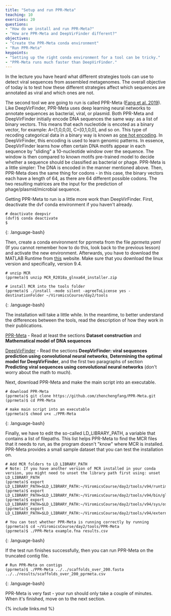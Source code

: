 ```yaml
---
title: "Setup and run PPR-Meta"
teaching: 10
exercises: 20
questions:
- "How do we install and run PPR-Meta?"
- "How are PPR-Meta and DeepVirFinder different?"
objectives:
- "Create the PPR-Meta conda environment"
- "Run PPR-Meta"
keypoints:
- "Setting up the right conda environment for a tool can be tricky."
- "PPR-Meta runs much faster than DeepVirFinder."
---
```


In the lecture you have heard what different strategies tools can use to detect viral sequences from assembled metagenomes. The overall objective of today is to test how these different strategies affect which sequences are annotated as viral and which ones are not.

The second tool we are going to run is called PPR-Meta ([Fang et al. 2019](https://academic.oup.com/gigascience/article/8/6/giz066/5521157)). Like DeepVirFinder, PPR-Meta uses deep learning neural networks to annotate sequences as bacterial, viral, or plasmid. Both PPR-Meta and DeepVirFinder initially encode DNA sequences the same way: as a list of binary vectors. This means that each nucleotide is encoted as a binary vector, for example: A=[1,0,0,0], C=[0,1,0,0], and so on. This type of recoding categorical data in a binary way is known as [one hot encoding](https://stackoverflow.com/questions/34263772/how-to-generate-one-hot-encoding-for-dna-sequences). In DeepVirFinder, this encoding is used to learn genomic patterns. In essence, DeepVirFinder learns how often certain DNA motifs appear in each sequence by "sliding" a 10-nucleotide window over the sequence. The window is then compared to known motifs pre-trained model to decide whether a sequence should be classified as bacterial or phage. PPR-Meta is a little simpler: The DNA is encoded in the manner mentioned above. Then, PPR-Meta does the same thing for codons - in this case, the binary vectors each have a length of 64, as there are 64 different possible codons. The two resulting matrices are the input for the prediction of phage/plasmid/microbial sequence.

Getting PPR-Meta to run is a little more work than DeepVirFinder. First, deactivate the dvf conda environment if you haven't already. 

~~~
# deactivate deepvir
(dvf)$ conda deactivate
$
~~~
{: .language-bash}


Then, create a conda environment for pprmeta from the file *pprmeta.yaml* (If you cannot remember how to do this, look back to the previous lesson) and activate the new environment. Afterwards, you have to download the MATLAB Runtime from [this](https://nl.mathworks.com/products/compiler/matlab-runtime.html) website. Make sure that you download the linux version and specifically, version 9.4.

~~~
# unzip MCR
(pprmeta)$ unzip MCR_R2018a_glnxa64_installer.zip

# install MCR into the tools folder
(pprmeta)$ ./install -mode silent -agreeToLicense yes -destinationFolder ~/ViromicsCourse/day2/tools
~~~
{: .language-bash}

The installation will take a little while. In the meantime, to better understand the differences between the tools, read the description of how they work in their publications.

[PPR-Meta](https://academic.oup.com/gigascience/article/8/6/giz066/5521157) - Read at least the sections **Dataset construction** and **Mathematical model of DNA sequences**

[DeepVirFinder](https://link.springer.com/article/10.1007/s40484-019-0187-4) - Read the sections **DeepVirFinder: viral sequences prediction using convolutional neural networks**, **Determining the optimal model for DeepVirFinder**, and the first two paragraphs of section **Predicting viral sequences using convolutional neural networks** (don't worry about the math to much).


Next, download PPR-Meta and make the main script into an executable.

~~~
# download PPR-Meta
(pprmeta)$ git clone https://github.com/zhenchengfang/PPR-Meta.git
(pprmeta)$ cd PPR-Meta

# make main script into an executable
(pprmeta)$ chmod u+x ./PPR-Meta
~~~
{: .language-bash}


Finally, we have to edit the so-called LD_LIBRARY_PATH, a variable that contains a list of filepaths. This list helps PPR-Meta to find the MCR files that it needs to run, as the program doesn't "know" where MCR is installed. PPR-Meta provides a small sample dataset that you can test the installation on.

~~~
# Add MCR folders to LD_LIBRARY_PATH
# Note: If you have another version of MCR installed in your conda version, you might need to unset the library path first using: unset LD_LIBRARY_PATH
(pprmeta)$ export LD_LIBRARY_PATH=$LD_LIBRARY_PATH:~/ViromicsCourse/day2/tools/v94/runtime/glnxa64
(pprmeta)$ export LD_LIBRARY_PATH=$LD_LIBRARY_PATH:~/ViromicsCourse/day2/tools/v94/bin/glnxa64
(pprmeta)$ export LD_LIBRARY_PATH=$LD_LIBRARY_PATH:~/ViromicsCourse/day2/tools/v94/sys/os/glnxa64
(pprmeta)$ export LD_LIBRARY_PATH=$LD_LIBRARY_PATH:~/ViromicsCourse/day2/tools/v94/extern/bin/glnxa64

# You can test whether PPR-Meta is running correctly by running
(pprmeta)$ cd ~/ViromicsCourse/day2/tools/PPR-Meta
(pprmeta)$ ./PPR-Meta example.fna results.csv
~~~
{: .language-bash}


If the test run finishes successfully, then you can run PPR-Meta on the truncated contig file.

~~~
# Run PPR-Meta on contigs
(pprmeta)$ ./PPR-Meta ../../scaffolds_over_200.fasta ../../results/scaffolds_over_200_pprmeta.csv
~~~
{: .language-bash}

PPR-Meta is very fast - your run should only take a couple of minutes. When it's finished, move on to the next section.


{% include links.md %}
